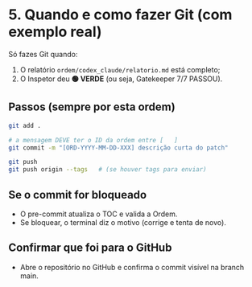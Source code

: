 # 5. Quando e como fazer Git (com exemplo real)

Só fazes Git quando:
1. O relatório `ordem/codex_claude/relatorio.md` está completo;  
2. O Inspetor deu **🟢 VERDE** (ou seja, Gatekeeper 7/7 PASSOU).

## Passos (sempre por esta ordem)
```bash
git add .

# a mensagem DEVE ter o ID da ordem entre [   ]
git commit -m "[ORD-YYYY-MM-DD-XXX] descrição curta do patch"

git push
git push origin --tags   # (se houver tags para enviar)
```

## Se o commit for bloqueado
- O pre-commit atualiza o TOC e valida a Ordem.
- Se bloquear, o terminal diz o motivo (corrige e tenta de novo).

## Confirmar que foi para o GitHub
- Abre o repositório no GitHub e confirma o commit visível na branch main.

